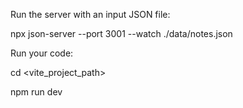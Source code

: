 Run the server with an input JSON file:

npx json-server --port 3001 --watch ./data/notes.json

Run your code:

cd <vite_project_path>

npm run dev
